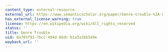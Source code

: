 ```yaml
---
content_type: external-resource
external_url: https://www.semanticscholar.org/paper/Genre-trouble-%3A-narrativism-and-the-art-of-Aarseth/cad74907d43b3491d980474072a136632fe0ee18
has_external_license_warning: true
license: https://en.wikipedia.org/wiki/All_rights_reserved
status: ''
title: Genre Trouble
uid: 8a785f91-7bcc-494d-86dc-b1a3a1bb549e
wayback_url: ''
---
```

